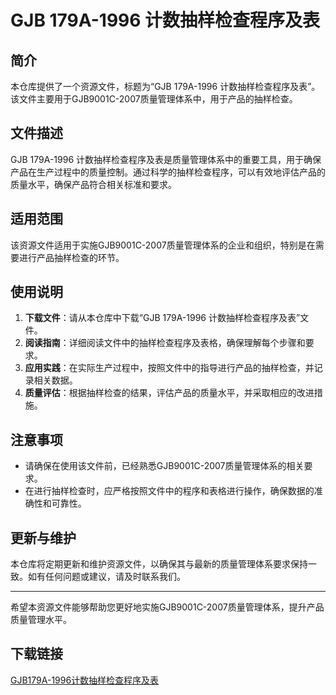 # GJB 179A-1996 计数抽样检查程序及表

## 简介
本仓库提供了一个资源文件，标题为“GJB 179A-1996 计数抽样检查程序及表”。该文件主要用于GJB9001C-2007质量管理体系中，用于产品的抽样检查。

## 文件描述
GJB 179A-1996 计数抽样检查程序及表是质量管理体系中的重要工具，用于确保产品在生产过程中的质量控制。通过科学的抽样检查程序，可以有效地评估产品的质量水平，确保产品符合相关标准和要求。

## 适用范围
该资源文件适用于实施GJB9001C-2007质量管理体系的企业和组织，特别是在需要进行产品抽样检查的环节。

## 使用说明
1. **下载文件**：请从本仓库中下载“GJB 179A-1996 计数抽样检查程序及表”文件。
2. **阅读指南**：详细阅读文件中的抽样检查程序及表格，确保理解每个步骤和要求。
3. **应用实践**：在实际生产过程中，按照文件中的指导进行产品的抽样检查，并记录相关数据。
4. **质量评估**：根据抽样检查的结果，评估产品的质量水平，并采取相应的改进措施。

## 注意事项
- 请确保在使用该文件前，已经熟悉GJB9001C-2007质量管理体系的相关要求。
- 在进行抽样检查时，应严格按照文件中的程序和表格进行操作，确保数据的准确性和可靠性。

## 更新与维护
本仓库将定期更新和维护资源文件，以确保其与最新的质量管理体系要求保持一致。如有任何问题或建议，请及时联系我们。

---

希望本资源文件能够帮助您更好地实施GJB9001C-2007质量管理体系，提升产品质量管理水平。

## 下载链接

[GJB179A-1996计数抽样检查程序及表](https://pan.quark.cn/s/ce1735b97481)